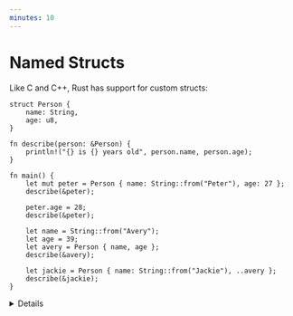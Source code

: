 ```yaml
---
minutes: 10
---
```


# Named Structs

Like C and C++, Rust has support for custom structs:

```rust,editable
struct Person {
    name: String,
    age: u8,
}

fn describe(person: &Person) {
    println!("{} is {} years old", person.name, person.age);
}

fn main() {
    let mut peter = Person { name: String::from("Peter"), age: 27 };
    describe(&peter);

    peter.age = 28;
    describe(&peter);

    let name = String::from("Avery");
    let age = 39;
    let avery = Person { name, age };
    describe(&avery);

    let jackie = Person { name: String::from("Jackie"), ..avery };
    describe(&jackie);
}
```

<details>

Key Points:

- Structs work like in C or C++.
  - Like in C++, and unlike in C, no typedef is needed to define a type.
  - Unlike in C++, there is no inheritance between structs.
- This may be a good time to let people know there are different types of
  structs.
  - Zero-sized structs (e.g. `struct Foo;`) might be used when implementing a
    trait on some type but don’t have any data that you want to store in the
    value itself.
  - The next slide will introduce Tuple structs, used when the field names are
    not important.
- If you already have variables with the right names, then you can create the
  struct using a shorthand.
- The syntax `..avery` allows us to copy the majority of the fields from the old
  struct without having to explicitly type it all out. It must always be the
  last element.

</details>
